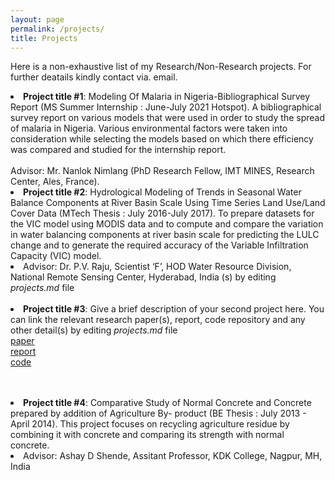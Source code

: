 ```yaml
---
layout: page
permalink: /projects/
title: Projects
---
```


Here is a non-exhaustive list of my Research/Non-Research projects. For further deatails kindly contact via. email.
	<li>
		<b>Project title #1</b>: Modeling Of Malaria in Nigeria-Bibliographical Survey Report (MS Summer Internship : June-July 2021 Hotspot).
A bibliographical survey report on various models that were used in order to study the spread of malaria in Nigeria. Various environmental factors were taken into consideration while selecting the models based on which there efficiency was compared and studied for the internship report.
        </li>		
Advisor: Mr. Nanlok Nimlang (PhD Research Fellow, IMT MINES, Research Center, Ales, France).
	</li><br>
	<li>
		<b>Project title #2</b>: Hydrological Modeling of Trends in Seasonal Water Balance Components at River Basin Scale Using Time Series Land Use/Land Cover Data (MTech Thesis :  July 2016-July 2017).
To prepare datasets for the VIC model using MODIS data and to compute and compare the variation in water balancing components at river basin scale for predicting the LULC change and to generate the required accuracy of the Variable Infiltration Capacity (VIC) model.
	<li>
Advisor: Dr. P.V. Raju, Scientist ‘F’, HOD Water Resource Division, National Remote Sensing Center, Hyderabad, India
(s) by editing <i>projects.md</i> file<br>
	</li><br>
        <li>
		<b>Project title #3</b>: Give a brief description of your second project here. You can link the relevant research paper(s), report, code repository and any other detail(s) by editing <i>projects.md</i> file<br>
		<a href=""><div class="color-button">paper</div></a><a href="project_1.pdf"><div class="color-button">report</div></a><a href=""><div class="color-button">code</div></a>
	</li><br>
</ul>
	</li><br>
        <li>
		<b>Project title #4</b>: Comparative Study of Normal Concrete and Concrete prepared by addition of Agriculture By- product (BE Thesis : July 2013 - April 2014).
This project focuses on recycling agriculture residue by combining it with concrete and comparing its strength with normal concrete.
	<li>
Advisor: Ashay D Shende, Assitant Professor, KDK College, Nagpur, MH, India
	</li><br>
</ul>
